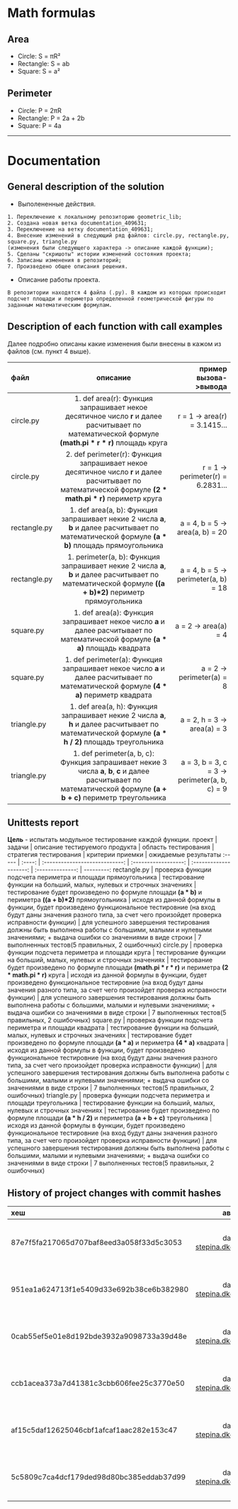 # Math formulas
## Area
- Circle: S = πR²
- Rectangle: S = ab
- Square: S = a²

## Perimeter
- Circle: P = 2πR
- Rectangle: P = 2a + 2b
- Square: P = 4a

***
# Documentation

## General description of the solution
- Выполененные действия.
```
1. Переключение к локальному репозиторию geometric_lib;
2. Создана новая ветка documentation_409631;
3. Переключение на ветку documentation_409631;
4. Внесение изменений в следующий ряд файлов: circle.py, rectangle.py, square.py, triangle.py
(изменения были следующего характера -> описание каждой функции);
5. Сделаны "скришоты" истории изменений состояния проекта;
6. Записаны изменения в репозиторий;
7. Произведено общее описания решения.
```
- Описание работы проекта.
```
В репозитории находятся 4 файла (.py). В каждом из которых происходит подсчет площади и периметра определенной геометрической фигуры по заданным математическим формулам. 
```

## Description of each function with call examples
Далее подробно описаны какие изменения были внесены в кажом из файлов (см. пункт 4 выше).

файл | описание | пример вызова->вывода
:--- | :------: | -------------:
circle.py | 1. def area(r): Функция запрашивает некое десятичное число __r__ и далее расчитывает по математической формуле __(math.pi * r * r)__ площадь круга | r = 1 -> area(r) = 3.1415...
circle.py | 2. def perimeter(r): Функция запрашивает некое десятичное число __r__ и далее расчитывает по математической формуле __(2 * math.pi * r)__ периметр круга | r = 1 -> perimeter(r) = 6.2831...
rectangle.py | 1. def area(a, b): Функция запрашивает некие 2 числа  __a__, __b__ и далее расчитывает по математической формуле __(a * b)__ площадь прямоугольника | a = 4, b = 5 -> area(a, b) = 20
rectangle.py | 1. perimeter(a, b): Функция запрашивает некие 2 числа  __a__, __b__ и далее расчитывает по математической формуле __((a + b)*2)__ периметр прямоугольника | a = 4, b = 5 -> perimeter(a, b) = 18
square.py | 1. def area(a): Функция запрашивает некое число  __a__ и далее расчитывает по математической формуле __(a * a)__ площадь квадрата | a = 2 -> area(a) = 4
square.py | 1. def perimeter(a): Функция запрашивает некое число  __a__ и далее расчитывает по математической формуле __(4 * a)__ периметр квадрата | a = 2 -> perimeter(a) = 8
triangle.py | 1. def area(a, h): Функция запрашивает некие 2 числа  __a__, __h__ и далее расчитывает по математической формуле __(a * h / 2)__ площадь треугольника | a = 2, h = 3 -> area(a) = 3
triangle.py | 1. def perimeter(a, b, c): Функция запрашивает некие 3 числа  __a__, __b__, __c__ и далее расчитывает по математической формуле __(a + b + c)__ периметр треугольника | a = 3, b = 3, c = 3 -> perimeter(a, b, c) = 9

## Unittests report
__Цель__ - испытать модульное тестирование каждой функции. 
проект | задачи | описание тестируемого продукта | область тестирования | стратегия тестирования | критерии приемки | ожидаемые результаты 
:----- | :----: | :----------------------------: | :------------------: | :--------------------: | :--------------: | ---------: 
rectangle.py | проверка функции подсчета периметра и площади прямоугольника | тестирование функции на больший, малых, нулевых и строчных значениях | тестирование будет произведено по формуле площади __(a * b)__ и периметра __((a + b)*2)__ прямоугольника | исходя из данной формулы в функции, будет произведено функциональное тестировние (на вход будут даны значения разного типа, за счет чего произойдет проверка исправности функции) | для успешного завершения тестирования должны быть выполнена работы с большими, малыми и нулевыми значениями; + выдача ошибки со значениями в виде строки | 7 выполненных тестов(5 правильных, 2 ошибочных)
circle.py | проверка функции подсчета периметра и площади круга | тестирование функции на больший, малых, нулевых и строчных значениях | тестирование будет произведено по формуле площади __(math.pi * r * r)__ и периметра __(2 * math.pi * r)__ круга | исходя из данной формулы в функции, будет произведено функциональное тестировние (на вход будут даны значения разного типа, за счет чего произойдет проверка исправности функции) | для успешного завершения тестирования должны быть выполнена работы с большими, малыми и нулевыми значениями; + выдача ошибки со значениями в виде строки | 7 выполненных тестов(5 правильных, 2 ошибочных)
square.py | проверка функции подсчета периметра и площади квадрата | тестирование функции на больший, малых, нулевых и строчных значениях | тестирование будет произведено по формуле площади __(a * a)__ и периметра __(4 * a)__ квадрата | исходя из данной формулы в функции, будет произведено функциональное тестировние (на вход будут даны значения разного типа, за счет чего произойдет проверка исправности функции) | для успешного завершения тестирования должны быть выполнена работы с большими, малыми и нулевыми значениями; + выдача ошибки со значениями в виде строки | 7 выполненных тестов(5 правильных, 2 ошибочных)
triangle.py | проверка функции подсчета периметра и площади треугольника | тестирование функции на больший, малых, нулевых и строчных значениях | тестирование будет произведено по формуле площади __(a * h / 2)__ и периметра __(a + b + c)__ треугольника | исходя из данной формулы в функции, будет произведено функциональное тестировние (на вход будут даны значения разного типа, за счет чего произойдет проверка исправности функции) | для успешного завершения тестирования должны быть выполнена работы с большими, малыми и нулевыми значениями; + выдача ошибки со значениями в виде строки | 7 выполненных тестов(5 правильных, 2 ошибочных)

## History of project changes with commit hashes

хеш | автор | дата | описание 
:-- | :---: | :--: | -------: 
87e7f5fa217065d707baf8eed3a058f33d5c3053 | dasha <stepina.dk@yandex.ru> | Tue Sep 12 16:43:59 2023 +0300 | "Added new file"
951ea1a624713f1e5409d33e692b38ce6b382980 | dasha <stepina.dk@yandex.ru> | Tue Sep 12 16:49:59 2023 +0300 | "error edited"
0cab55ef5e01e8d192bde3932a9098733a39d48e | dasha <stepina.dk@yandex.ru> | Tue Oct 3 15:06:25 2023 +0300 | "comments added"
ccb1acea373a7d41381c3cbb606fee25c3770e50 | dasha <stepina.dk@yandex.ru> | Wed Oct 4 11:58:01 2023 +0300 | "file added"
af15c5daf12625046cbf1afcaf1aac282e153c47 | dasha <stepina.dk@yandex.ru> | Wed Oct 4 19:52:13 2023 +0300 | "file added (2)"
5c5809c7ca4dcf179ded98d80bc385eddab37d99 | dasha <stepina.dk@yandex.ru> | Tue Nov 14 22:45:16 2023 +0300 | "test: unittests added"